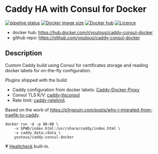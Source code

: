 # Caddy HA with Consul for Docker

[![pipeline status](https://gitlab.com/youtous/caddy-consul-docker/badges/master/pipeline.svg)](https://gitlab.com/youtous/caddy-consul-docker/-/commits/master) 
[![Docker image size](https://img.shields.io/docker/image-size/youtous/caddy-consul-docker)](https://hub.docker.com/r/youtous/caddy-consul-docker/) 
[![Docker hub](https://img.shields.io/badge/hub-youtous%2Fcaddy--consul--docker-099cec?logo=docker)](https://hub.docker.com/r/youtous/caddy-consul-docker/) 
[![Licence](https://img.shields.io/github/license/youtous/caddy-consul-docker)](https://github.com/youtous/caddy-consul-docker/blob/master/LICENSE) 

- docker hub: https://hub.docker.com/r/youtous/caddy-consul-docker
- github repo: https://github.com/youtous/caddy-consul-docker

## Description

Custom Caddy build using Consul for certificates storage and reading docker labels for on-the-fly configuration.

Plugins shipped with the build:
 - Caddy configuration from docker labels: [Caddy-Docker-Proxy](https://github.com/lucaslorentz/caddy-docker-proxy/)
 - Consul TLS K/V: [caddy-tlsconsul](https://github.com/pteich/caddy-tlsconsul)
 - Rate limit: [caddy-ratelimit](https://github.com/hundertzehn/caddy-ratelimit).

Based on the work of https://p1ngouin.com/posts/why-i-migrated-from-traefik-to-caddy.

```
docker run -d -p 80:80 \
    -v $PWD/index.html:/usr/share/caddy/index.html \
    -v caddy_data:/data \
    youtous/caddy-consul-docker
```

:heartpulse: [Healtcheck](https://docs.docker.com/engine/reference/builder/#healthcheck) built-in.